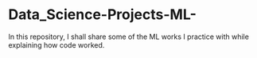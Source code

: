 # Data_Science-Projects-ML-
In this repository, I shall share some of the ML works I practice with while explaining how code worked. 
